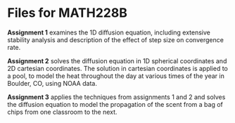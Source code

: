 # Files for MATH228B

**Assignment 1** examines the 1D diffusion equation, including extensive stability analysis and description of the effect of step size on convergence rate.

**Assignment 2** solves the diffusion equation in 1D spherical coordinates and 2D cartesian coordinates. The solution in cartesian coordinates is applied to a pool, to model the heat throughout the day at various times of the year in Boulder, CO, using NOAA data.

**Assignment 3** applies the techniques from assignments 1 and 2 and solves the diffusion equation to model the propagation of the scent from a bag of chips from one classroom to the next.
